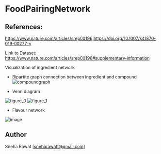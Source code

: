 # FoodPairingNetwork
## References:
https://www.nature.com/articles/srep00196
https://doi.org/10.1007/s41870-019-00277-y

Link to Dataset: https://www.nature.com/articles/srep00196#supplementary-information

Visualization of ingredient network
* Bipartite graph connection between ingredient and compound
![compoundgraph](https://user-images.githubusercontent.com/14850120/56093063-acb97a80-5ee1-11e9-933c-1156a81d4655.png)

* Venn diagram

![figure_0](https://user-images.githubusercontent.com/14850120/56093061-a925f380-5ee1-11e9-9bac-cff8a7672da4.png)
![figure_1](https://user-images.githubusercontent.com/14850120/56093062-aa572080-5ee1-11e9-8c55-2fef05c10137.png)
 
* Flavour network

![image](https://user-images.githubusercontent.com/14850120/56093068-c22ea480-5ee1-11e9-9711-e4cbc2f70b89.png)

## Author
Sneha Rawat [sneharawatt@gmail.com]
